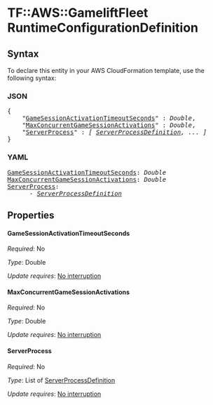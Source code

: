 # TF::AWS::GameliftFleet RuntimeConfigurationDefinition

## Syntax

To declare this entity in your AWS CloudFormation template, use the following syntax:

### JSON

<pre>
{
    "<a href="#gamesessionactivationtimeoutseconds" title="GameSessionActivationTimeoutSeconds">GameSessionActivationTimeoutSeconds</a>" : <i>Double</i>,
    "<a href="#maxconcurrentgamesessionactivations" title="MaxConcurrentGameSessionActivations">MaxConcurrentGameSessionActivations</a>" : <i>Double</i>,
    "<a href="#serverprocess" title="ServerProcess">ServerProcess</a>" : <i>[ <a href="serverprocessdefinition.md">ServerProcessDefinition</a>, ... ]</i>
}
</pre>

### YAML

<pre>
<a href="#gamesessionactivationtimeoutseconds" title="GameSessionActivationTimeoutSeconds">GameSessionActivationTimeoutSeconds</a>: <i>Double</i>
<a href="#maxconcurrentgamesessionactivations" title="MaxConcurrentGameSessionActivations">MaxConcurrentGameSessionActivations</a>: <i>Double</i>
<a href="#serverprocess" title="ServerProcess">ServerProcess</a>: <i>
      - <a href="serverprocessdefinition.md">ServerProcessDefinition</a></i>
</pre>

## Properties

#### GameSessionActivationTimeoutSeconds

_Required_: No

_Type_: Double

_Update requires_: [No interruption](https://docs.aws.amazon.com/AWSCloudFormation/latest/UserGuide/using-cfn-updating-stacks-update-behaviors.html#update-no-interrupt)

#### MaxConcurrentGameSessionActivations

_Required_: No

_Type_: Double

_Update requires_: [No interruption](https://docs.aws.amazon.com/AWSCloudFormation/latest/UserGuide/using-cfn-updating-stacks-update-behaviors.html#update-no-interrupt)

#### ServerProcess

_Required_: No

_Type_: List of <a href="serverprocessdefinition.md">ServerProcessDefinition</a>

_Update requires_: [No interruption](https://docs.aws.amazon.com/AWSCloudFormation/latest/UserGuide/using-cfn-updating-stacks-update-behaviors.html#update-no-interrupt)

